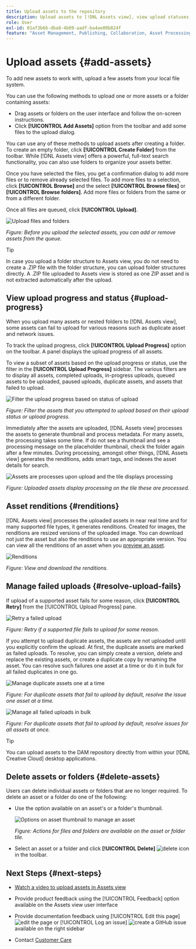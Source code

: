 ```yaml
---
title: Upload assets to the repository
description: Upload assets to [!DNL Assets view], view upload statuses, and resolve upload issues.
role: User
exl-id: 01af3b66-dba8-4b09-aadf-ba4ae09b824f
feature: "Asset Management, Publishing, Collaboration, Asset Processing"
---
```

# Upload assets {#add-assets}

To add new assets to work with, upload a few assets from your local file system. <!-- TBD: Many of the [common file formats are supported](/help/assets/supported-file-formats-assets-view.md). -->

You can use the following methods to upload one or more assets or a folder containing assets:

* Drag assets or folders on the user interface and follow the on-screen instructions.
* Click **[!UICONTROL Add Assets]** option from the toolbar and add some files to the upload dialog.

<!-- TBD: Update this GIF
![Asset and nested folder upload demo](assets/do-not-localize/upload-assets.gif) -->

You can use any of these methods to upload assets after creating a folder. To create an empty folder, click **[!UICONTROL Create Folder]** from the toolbar. While [!DNL Assets view] offers a powerful, full-text search functionality, you can also use folders to organize your assets better.

Once you have selected the files, you get a confirmation dialog to add more files or to remove already selected files. To add more files to a selection, click **[!UICONTROL Browse]** and the select **[!UICONTROL Browse files]** or **[!UICONTROL Browse folders]**. Add more files or folders from the same or from a different folder.

Once all files are queued, click **[!UICONTROL Upload]**.

![Upload files and folders](assets/upload-browse-files-folders.png)

*Figure: Before you upload the selected assets, you can add or remove assets from the queue.*

>[!TIP]
>
>In case you upload a folder structure to Assets view, you do not need to create a .ZIP file with the folder structure, you can upload folder structures directly. A .ZIP file uploaded to Assets view is stored as one ZIP asset and is not extracted automatically after the upload. 

## View upload progress and status {#upload-progress}

When you upload many assets or nested folders to [!DNL Assets view], some assets can fail to upload for various reasons such as duplicate asset and network issues.

To track the upload progress, click **[!UICONTROL Upload Progress]** option on the toolbar. A panel displays the upload progress of all assets.

To view a subset of assets based on the upload progress or status, use the filter in the **[!UICONTROL Upload Progress]** sidebar. The various filters are to display all assets, completed uploads, in-progress uploads, queued assets to be uploaded, paused uploads, duplicate assets, and assets that failed to upload.  

![Filter the upload progress based on status of upload](assets/filter-upload-progress.png)

*Figure: Filter the assets that you attempted to upload based on their upload status or upload progress.*

Immediately after the assets are uploaded, [!DNL Assets view] processes the assets to generate thumbnail and process metadata. For many assets, the processing takes some time. If do not see a thumbnail and see a processing message on the placeholder thumbnail, check the folder again after a few minutes. During processing, amongst other things, [!DNL Assets view] generates the renditions, adds smart tags, and indexes the asset details for search.

![Assets are processes upon upload and the tile displays processing](assets/upload-processing.png)

*Figure: Uploaded assets display processing on the tile these are processed.*

## Asset renditions {#renditions}

[!DNL Assets view] processes the uploaded assets in near real time and for many supported file types, it generates renditions. Created for images, the renditions are resized versions of the uploaded image. You can download not just the asset but also the renditions to use an appropriate version. You can view all the renditions of an asset when you [preview an asset](/help/assets/navigate-assets-view.md#preview-assets).

![Renditions](assets/renditions-view-download.png)

*Figure: View and download the renditions.*

## Manage failed uploads {#resolve-upload-fails}

If upload of a supported asset fails for some reason, click **[!UICONTROL Retry]** from the [!UICONTROL Upload Progress] pane.

![Retry a failed upload](assets/upload-retry.png)

*Figure: Retry if a supported file fails to upload for some reason.*

If you attempt to upload duplicate assets, the assets are not uploaded until you explicitly confirm the upload. At first, the duplicate assets are marked as failed uploads. To resolve, you can simply create a version, delete and replace the existing assets, or create a duplicate copy by renaming the asset. You can resolve such failures one asset at a time or do it in bulk for all failed duplicates in one go.

![Manage duplicate assets one at a time](assets/uploads-manage-duplicates.png)

*Figure: For duplicate assets that fail to upload by default, resolve the issue one asset at a time.*

![Manage all failed uploads in bulk](assets/upload-progress-manage-failed-uploads.png)

*Figure: For duplicate assets that fail to upload by default, resolve issues for all assets at once.*

>[!TIP]
>
>You can upload assets to the DAM repository directly from within your [!DNL Creative Cloud] desktop applications. 
<!--TBD
See how [[!DNL Assets view] integrates with [!DNL Adobe Asset Link]](/help/assets/integration-assets-view.md).
-->

## Delete assets or folders {#delete-assets}

Users can delete individual assets or folders that are no longer required. To delete an asset or a folder do one of the following:

* Use the option available on an asset's or a folder's thumbnail.

  ![Options on asset thumbnail to manage an asset](assets/options-on-thumbnail.png)

  *Figure: Actions for files and folders are available on the asset or folder tile.*

* Select an asset or a folder and click **[!UICONTROL Delete]** ![delete icon](assets/do-not-localize/delete-icon.png) in the toolbar.

## Next Steps {#next-steps}

* [Watch a video to upload assets in Assets view](https://experienceleague.adobe.com/docs/experience-manager-learn/assets-essentials/basics/creating.html)

* Provide product feedback using the [!UICONTROL Feedback] option available on the Assets view user interface

* Provide documentation feedback using [!UICONTROL Edit this page] ![edit the page](assets/do-not-localize/edit-page.png) or [!UICONTROL Log an issue] ![create a GitHub issue](assets/do-not-localize/github-issue.png) available on the right sidebar

* Contact [Customer Care](https://experienceleague.adobe.com/?support-solution=General#support)
